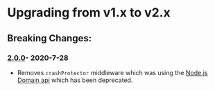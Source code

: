 # Upgrading from v1.x to v2.x

## Breaking Changes:

### [2.0.0]- 2020-7-28

* Removes `crashProtector` middleware which was using the [Node.js Domain api](https://nodejs.org/api/domain.html) which has been deprecated.

[2.0.0]:https://github.com/shutterstock/node-common-errors/compare/v1.1.0...v2.0.0

